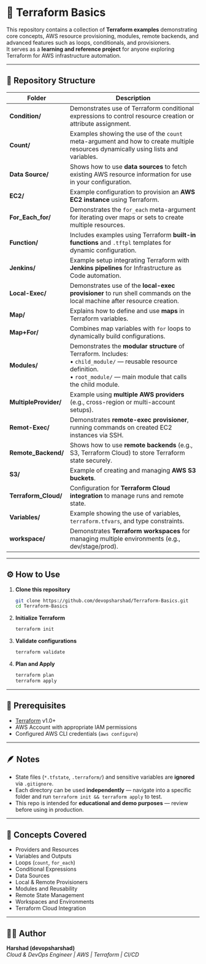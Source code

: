 # 🧱 Terraform Basics

This repository contains a collection of **Terraform examples** demonstrating core concepts, AWS resource provisioning, modules, remote backends, and advanced features such as loops, conditionals, and provisioners.  
It serves as a **learning and reference project** for anyone exploring Terraform for AWS infrastructure automation.

---

## 📂 Repository Structure

| Folder | Description |
|--------|--------------|
| **Condition/** | Demonstrates use of Terraform conditional expressions to control resource creation or attribute assignment. |
| **Count/** | Examples showing the use of the `count` meta-argument and how to create multiple resources dynamically using lists and variables. |
| **Data Source/** | Shows how to use **data sources** to fetch existing AWS resource information for use in your configuration. |
| **EC2/** | Example configuration to provision an **AWS EC2 instance** using Terraform. |
| **For_Each_for/** | Demonstrates the `for_each` meta-argument for iterating over maps or sets to create multiple resources. |
| **Function/** | Includes examples using Terraform **built-in functions** and `.tftpl` templates for dynamic configuration. |
| **Jenkins/** | Example setup integrating Terraform with **Jenkins pipelines** for Infrastructure as Code automation. |
| **Local-Exec/** | Demonstrates use of the **local-exec provisioner** to run shell commands on the local machine after resource creation. |
| **Map/** | Explains how to define and use **maps** in Terraform variables. |
| **Map+For/** | Combines map variables with `for` loops to dynamically build configurations. |
| **Modules/** | Demonstrates the **modular structure** of Terraform. Includes: <br> • `child_module/` — reusable resource definition. <br> • `root_module/` — main module that calls the child module. |
| **MultipleProvider/** | Example using **multiple AWS providers** (e.g., cross-region or multi-account setups). |
| **Remot-Exec/** | Demonstrates **remote-exec provisioner**, running commands on created EC2 instances via SSH. |
| **Remote_Backend/** | Shows how to use **remote backends** (e.g., S3, Terraform Cloud) to store Terraform state securely. |
| **S3/** | Example of creating and managing **AWS S3 buckets**. |
| **Terraform_Cloud/** | Configuration for **Terraform Cloud integration** to manage runs and remote state. |
| **Variables/** | Example showing the use of variables, `terraform.tfvars`, and type constraints. |
| **workspace/** | Demonstrates **Terraform workspaces** for managing multiple environments (e.g., dev/stage/prod). |

---

## ⚙️ How to Use

1. **Clone this repository**
   ```bash
   git clone https://github.com/devopsharshad/Terraform-Basics.git
   cd Terraform-Basics
   ```

2. **Initialize Terraform**
   ```bash
   terraform init
   ```

3. **Validate configurations**
   ```bash
   terraform validate
   ```

4. **Plan and Apply**
   ```bash
   terraform plan
   terraform apply
   ```

---

## 🧩 Prerequisites

- [Terraform](https://developer.hashicorp.com/terraform/downloads) v1.0+
- AWS Account with appropriate IAM permissions
- Configured AWS CLI credentials (`aws configure`)

---

## 🪶 Notes

- State files (`*.tfstate`, `.terraform/`) and sensitive variables are **ignored** via `.gitignore`.
- Each directory can be used **independently** — navigate into a specific folder and run `terraform init && terraform apply` to test.
- This repo is intended for **educational and demo purposes** — review before using in production.

---

## 🧠 Concepts Covered

- Providers and Resources  
- Variables and Outputs  
- Loops (`count`, `for_each`)  
- Conditional Expressions  
- Data Sources  
- Local & Remote Provisioners  
- Modules and Reusability  
- Remote State Management  
- Workspaces and Environments  
- Terraform Cloud Integration  

---

## 🧑‍💻 Author

**Harshad (devopsharshad)**  
_Cloud & DevOps Engineer | AWS | Terraform | CI/CD_
